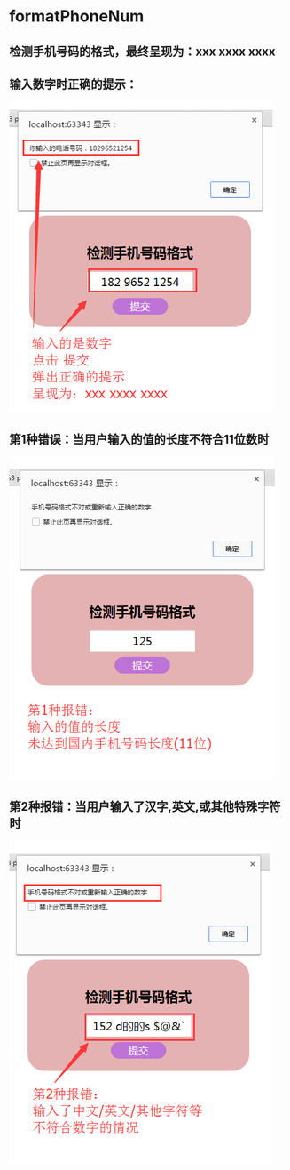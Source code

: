 # formatPhoneNum
## 检测手机号码的格式，最终呈现为：xxx xxxx xxxx
## 输入数字时正确的提示：
![image](https://github.com/xiaojiandong/formatPhoneNum/blob/master/right-phone-num.png)
## 第1种错误：当用户输入的值的长度不符合11位数时
![image](https://github.com/xiaojiandong/formatPhoneNum/blob/master/error1-phone-num.png)
## 第2种报错：当用户输入了汉字,英文,或其他特殊字符时
![image](https://github.com/xiaojiandong/formatPhoneNum/blob/master/error2-phone-num.png)
